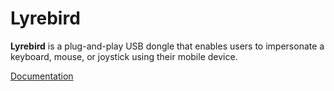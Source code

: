# Lyrebird


**Lyrebird** is a plug-and-play USB dongle that enables users to impersonate a keyboard, mouse, or joystick using their mobile device.


[Documentation](https://aeksco.github.io/lyrebird/)
